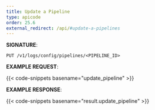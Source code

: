 ```yaml
---
title: Update a Pipeline
type: apicode
order: 25.6
external_redirect: /api/#update-a-pipelines
---
```


**SIGNATURE**:

`PUT /v1/logs/config/pipelines/<PIPELINE_ID>`

**EXAMPLE REQUEST**:

{{< code-snippets basename="update_pipeline" >}}

**EXAMPLE RESPONSE**:

{{< code-snippets basename="result.update_pipeline" >}}
